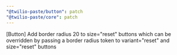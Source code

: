 ```yaml
---
"@twilio-paste/button": patch
"@twilio-paste/core": patch
---
```


[Button] Add border radius 20 to size="reset" buttons which can be overridden by passing a border radius token to variant="reset" and size="reset" buttons